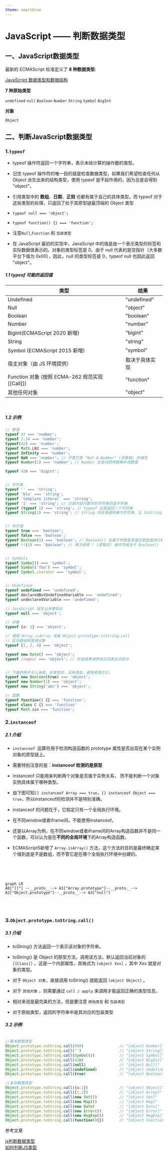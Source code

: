 ```yaml
---
theme: smartblue
---
```


# JavaScript —— 判断数据类型



## 一、JavaScript数据类型

最新的 ECMAScript 标准定义了 **8 种数据类型**:

[JavaScript 数据类型和数据结构](https://developer.mozilla.org/zh-CN/docs/Web/JavaScript/Data_structures)


**7 种原始类型**

`undefined`
`null`
`Boolean`
`Number`
`String`
`Symbol`
`BigInt`

**对象**

`Object`


## 二、判断JavaScript数据类型

### 1.`typeof`

- typeof 操作符返回一个字符串，表示未经计算的操作数的类型。

- 记住 typeof 操作符的唯一目的就是检查数据类型，如果我们希望检查任何从 Object 派生出来的结构类型，使用 typeof 是不起作用的，因为总是会得到 "object"。

- 引用类型中的 **数组**、**日期**、**正则** 也都有属于自己的具体类型，而 typeof 对于这些类型的处理，只返回了处于其原型链最顶端的 Object 类型

- `typeof null === 'object';`

- `typeof function() {} === 'function';`

- 注意`Null`,`Function` 和 `包装类型`

- 在 JavaScript 最初的实现中，JavaScript 中的值是由一个表示类型的标签和实际数据值表示的。对象的类型标签是 0。由于 null 代表的是空指针（大多数平台下值为 0x00），因此，null 的类型标签是 0，typeof null 也因此返回 "object"。




##### 1.1 typeof 可能的返回值

| 类型 | 结果 |
| --- | --- |
| Undefined	 | "undefined"      | 
| Null	         | "object"         | 
| Boolean	 | "boolean"        | 
| Number	 | "number"         | 
| BigInt(ECMAScript 2020 新增)	 | "bigint" | 
| String	 | "string"         | 
| Symbol (ECMAScript 2015 新增)	 | "symbol" | 
| 宿主对象（由 JS 环境提供）	 | 取决于具体实现 | 
| Function 对象 (按照 ECMA-262 规范实现 [[Call]])	 | "function" | 
| 其他任何对象	 | "object"|

<br>


##### 1.2 示例


```js
// 数值
typeof 37 === 'number';
typeof 3.14 === 'number';
typeof(42) === 'number';
typeof Math.LN2 === 'number';
typeof Infinity === 'number';
typeof NaN === 'number'; // 尽管它是 "Not-A-Number" (非数值) 的缩写
typeof Number(1) === 'number'; // Number 会尝试把参数解析成数值

typeof 42n === 'bigint';


// 字符串
typeof '' === 'string';
typeof 'bla' === 'string';
typeof `template literal` === 'string';
typeof '1' === 'string'; // 注意内容为数字的字符串仍是字符串
typeof (typeof 1) === 'string'; // typeof 总是返回一个字符串
typeof String(1) === 'string'; // String 将任意值转换为字符串，比 toString 更安全


// 布尔值
typeof true === 'boolean';
typeof false === 'boolean';
typeof Boolean(1) === 'boolean'; // Boolean() 会基于参数是真值还是虚值进行转换
typeof !!(1) === 'boolean'; // 两次调用 ! (逻辑非) 操作符相当于 Boolean()


// Symbols
typeof Symbol() === 'symbol';
typeof Symbol('foo') === 'symbol';
typeof Symbol.iterator === 'symbol';


// Undefined
typeof undefined === 'undefined';
typeof declaredButUndefinedVariable === 'undefined';
typeof undeclaredVariable === 'undefined';

// JavaScript 诞生以来便如此
typeof null === 'object';

// 对象
typeof {a: 1} === 'object';

// 使用 Array.isArray 或者 Object.prototype.toString.call
// 区分数组和普通对象
typeof [1, 2, 4] === 'object';

typeof new Date() === 'object';
typeof /regex/ === 'object'; // 历史结果请参阅正则表达式部分


// 下面的例子令人迷惑，非常危险，没有用处。避免使用它们。
typeof new Boolean(true) === 'object';
typeof new Number(1) === 'object';
typeof new String('abc') === 'object';

// 函数
typeof function() {} === 'function';
typeof class C {} === 'function'
typeof Math.sin === 'function';
```


### 2.`instanceof`

##### 2.1 介绍

- `instanceof `运算符用于检测构造函数的 prototype 属性是否出现在某个实例对象的原型链上。

- 需要特别注意的是：**instanceof 检测的是原型**

- instanceof 只能用来判断两个对象是否属于实例关系， 而不能判断一个对象实例具体属于哪种类型。

- 由下图可知`[] instanceof Array === true`，`[] instanceof Object === true`，所以instanceof的检测并不是特别准确。

- instanceof 的问题在于，它假定只有一个全局执行环境。
- 在不同window或者iframe间，不能使用instanceof。
- 还是以Array为例，在不同window或者iframe间的Array构造函数并不是同一个函数，可以认为是在**不同的全局环境**下的Array构造函数。

- ECMAScript5新增了 `Array.isArray()` 方法，这个方法的目的是最终确定某个值到底是不是数组，而不管它是在哪个全局执行环境中创建的。


<br>
<br>
<br>



```mermaid
graph LR
A0["[]"] --__proto__--> A1["Array.prototype"]--__proto__--> A2["Object.prototype"]--__proto__--> A3["null"]
```

<br>
<br>

### 3.`Object.prototype.toString.call()`

##### 3.1 介绍

- toString() 方法返回一个表示该对象的字符串。

- toString() 是 Object 的原型方法，调用该方法，默认返回当前对象的 `[[Class]]` 。这是一个内部属性，其格式为 `[object Xxx]` ，其中 Xxx 就是对象的类型。

- 对于 `Object 对象`，直接调用 toString()  就能返回 `[object Object]` 。

- 对于 `其他对象` ，则需要通过 `call / apply` 来调用才能返回正确的类型信息。

- 相对来说是最完美的方法，但是要注意 `原始类型` 和 `包装类型`
- 对于原始类型，返回的字符串中是其对应的包装类型

##### 3.2 示例

```js

//基本数据类型
Object.prototype.toString.call(999)                // "[object Number]"
Object.prototype.toString.call('')                 // "[object String]"
Object.prototype.toString.call(Symbol())           // "[object Symbol]"
Object.prototype.toString.call(42n)                // "[object BigInt]"
Object.prototype.toString.call(null)               // "[object Null]"
Object.prototype.toString.call(undefined)          // "[object Undefined]"
Object.prototype.toString.call(true)               // "[object Boolean]

//复杂数据类型
Object.prototype.toString.call({a:1})              // "[object Object]"
Object.prototype.toString.call([1,2])              // "[object Array]"
Object.prototype.toString.call(new Set())          // "[object Set]"
Object.prototype.toString.call(new Map())          // "[object Map]"
Object.prototype.toString.call(new Date)           // "[object Date]"
Object.prototype.toString.call(new Error())        // "[object Error]"
Object.prototype.toString.call(new RegExp())       // "[object RegExp]"
Object.prototype.toString.call(function(){})       // "[object Function]"
```


参考文章

[js判断数据类型](https://www.cnblogs.com/yadiblogs/p/10750775.html)  
[如何判断JS类型](https://zhuanlan.zhihu.com/p/89238840)



